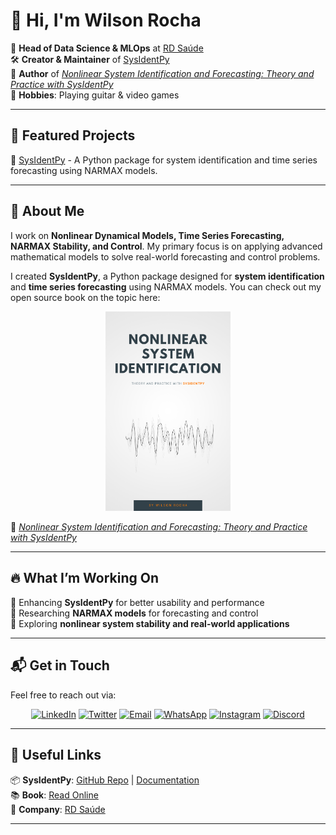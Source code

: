 # 🚀 Hi, I'm **Wilson Rocha**  

🎯 **Head of Data Science & MLOps** at [RD Saúde](https://rdsaude.com.br/)  
🛠 **Creator & Maintainer** of [SysIdentPy](https://sysidentpy.org/)  
📖 **Author** of *[Nonlinear System Identification and Forecasting: Theory and Practice with SysIdentPy](https://sysidentpy.org/book/0%20-%20Preface/)*  
🎸 **Hobbies**: Playing guitar & video games  

---

## 📌 Featured Projects  

🔹 [SysIdentPy](https://github.com/wilsonrljr/sysidentpy) - A Python package for system identification and time series forecasting using NARMAX models.   

---

## 📌 About Me  

I work on **Nonlinear Dynamical Models, Time Series Forecasting, NARMAX Stability, and Control**. My primary focus is on applying advanced mathematical models to solve real-world forecasting and control problems.  

I created **SysIdentPy**, a Python package designed for **system identification** and **time series forecasting** using NARMAX models. You can check out my open source book on the topic here:  

<p align="center">
<a href="https://sysidentpy.org/book/0%20-%20Preface/">
  <img src="https://github.com/wilsonrljr/sysidentpy-data/blob/4085901293ba5ed5674bb2911ef4d1fa20f3438d/book/assets/Nonlinear_System_identification.png?raw=true" alt="Nonlinear System Identification" style="width: 200px; height: auto;" />
</a>
</p>

📕 *[Nonlinear System Identification and Forecasting: Theory and Practice with SysIdentPy](https://sysidentpy.org/book/0%20-%20Preface/)*  

---

## 🔥 What I’m Working On  

🔹 Enhancing **SysIdentPy** for better usability and performance  
🔹 Researching **NARMAX models** for forecasting and control  
🔹 Exploring **nonlinear system stability and real-world applications**  

---

## 📬 Get in Touch  

Feel free to reach out via:  

<p align="center">
  <a href="https://www.linkedin.com/in/wilsonrljr"><img src="https://img.icons8.com/color/48/000000/linkedin.png" alt="LinkedIn"/></a>
  <a href="https://twitter.com/wilsonrljr"><img src="https://img.icons8.com/color/48/000000/twitter.png" alt="Twitter"/></a>
  <a href="mailto:wilsonrljr@outlook.com"><img src="https://img.icons8.com/color/48/000000/gmail.png" alt="Email"/></a>
  <a href="https://wa.me/5511937791798"><img src="https://img.icons8.com/color/48/000000/whatsapp.png" alt="WhatsApp"/></a>
  <a href="https://www.instagram.com/wilsonrljr"><img src="https://img.icons8.com/color/48/000000/instagram-new.png" alt="Instagram"/></a>
  <a href="https://discord.gg/4hFZpqTf"><img src="https://img.icons8.com/color/48/000000/discord-logo.png" alt="Discord"/></a>
</p>

---

## 🔗 Useful Links  

📦 **SysIdentPy**: [GitHub Repo](https://github.com/wilsonrljr/sysidentpy) | [Documentation](https://sysidentpy.org/)  
📚 **Book**: [Read Online](https://sysidentpy.org/book/0%20-%20Preface/)  
💼 **Company**: [RD Saúde](https://rdsaude.com.br/)  

---
